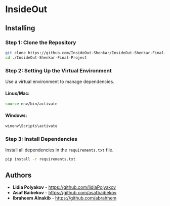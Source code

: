 # InsideOut

## Installing

### Step 1: Clone the Repository

```bash
git clone https://github.com/InsideOut-Shenkar/InsideOut-Shenkar-Final-Project.git
cd ./InsideOut-Shenkar-Final-Project
```

### Step 2: Setting Up the Virtual Environment

Use a virtual environment to manage dependencies.
#### Linux/Mac:
```bash
source env/bin/activate
```

#### Windows:
```bash
winenv\Scripts\activate
```

### Step 3: Install Dependencies
Install all dependencies in the `requirements.txt` file.

```bash
pip install -r requirements.txt
```

## Authors

- **Lidia Polyakov** - https://github.com/lidiaPolyakov
- **Asaf Baibekov** - https://github.com/asafbaibekov
- **Ibraheem Alnakib** - https://github.com/abrahhem
